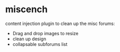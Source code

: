 # miscench
content injection plugin to clean up the misc forums:

- Drag and drop images to resize
- clean up design
- collapsable subforums list
